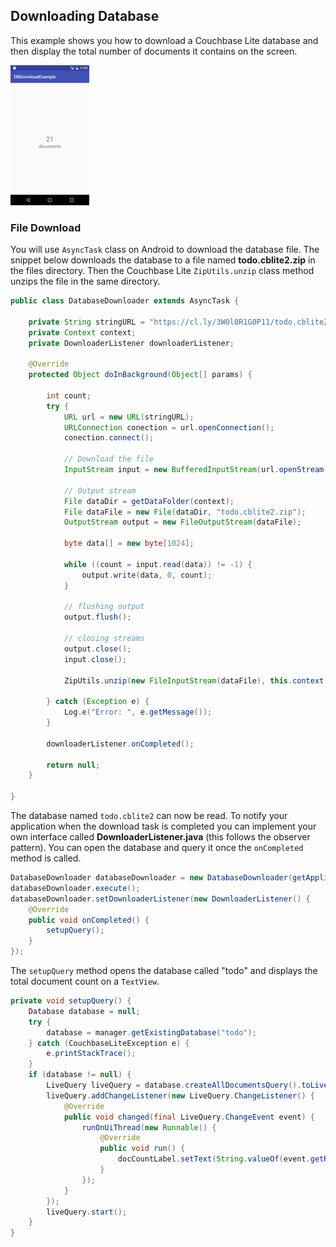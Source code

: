 ## Downloading Database

This example shows you how to download a Couchbase Lite database and then display the total number of documents it contains on the screen.

<img src="assets/home.png" width="25%">

### File Download

You will use `AsyncTask` class on Android to download the database file. The snippet below downloads the database to a file named **todo.cblite2.zip** in the files directory. Then the Couchbase Lite `ZipUtils.unzip` class method unzips the file in the same directory.

```java
public class DatabaseDownloader extends AsyncTask {

    private String stringURL = "https://cl.ly/3W0l0R1G0P11/todo.cblite2.zip";
    private Context context;
    private DownloaderListener downloaderListener;

    @Override
    protected Object doInBackground(Object[] params) {

        int count;
        try {
            URL url = new URL(stringURL);
            URLConnection conection = url.openConnection();
            conection.connect();

            // Download the file
            InputStream input = new BufferedInputStream(url.openStream(), 8192);

            // Output stream
            File dataDir = getDataFolder(context);
            File dataFile = new File(dataDir, "todo.cblite2.zip");
            OutputStream output = new FileOutputStream(dataFile);

            byte data[] = new byte[1024];

            while ((count = input.read(data)) != -1) {
                output.write(data, 0, count);
            }

            // flushing output
            output.flush();

            // closing streams
            output.close();
            input.close();

            ZipUtils.unzip(new FileInputStream(dataFile), this.context.getFilesDir());

        } catch (Exception e) {
            Log.e("Error: ", e.getMessage());
        }

        downloaderListener.onCompleted();

        return null;
    }

}
```

The database named `todo.cblite2` can now be read. To notify your application when the download task is completed you can implement your own interface called **DownloaderListener.java** (this follows the observer pattern). You can open the database and query it once the `onCompleted` method is called.

```java
DatabaseDownloader databaseDownloader = new DatabaseDownloader(getApplicationContext());
databaseDownloader.execute();
databaseDownloader.setDownloaderListener(new DownloaderListener() {
    @Override
    public void onCompleted() {
        setupQuery();
    }
});
```

The `setupQuery` method opens the database called "todo" and displays the total document count on a `TextView`.

```java
private void setupQuery() {
    Database database = null;
    try {
        database = manager.getExistingDatabase("todo");
    } catch (CouchbaseLiteException e) {
        e.printStackTrace();
    }
    if (database != null) {
        LiveQuery liveQuery = database.createAllDocumentsQuery().toLiveQuery();
        liveQuery.addChangeListener(new LiveQuery.ChangeListener() {
            @Override
            public void changed(final LiveQuery.ChangeEvent event) {
                runOnUiThread(new Runnable() {
                    @Override
                    public void run() {
                        docCountLabel.setText(String.valueOf(event.getRows().getCount()));
                    }
                });
            }
        });
        liveQuery.start();
    }
}
```